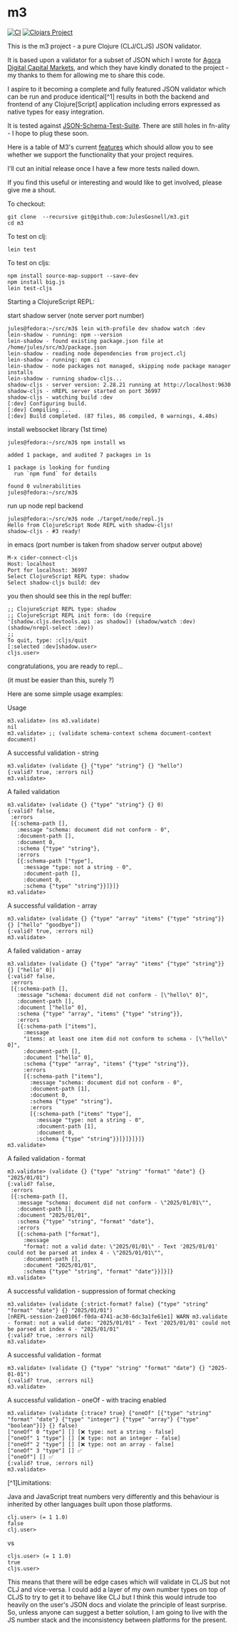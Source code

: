 # m3

[![CI](https://github.com/JulesGosnell/m3/actions/workflows/ci.yml/badge.svg)](https://github.com/JulesGosnell/m3/actions/workflows/ci.yml)
[![Clojars Project](https://img.shields.io/clojars/v/org.clojars.jules_gosnell/m3.svg)](https://clojars.org/org.clojars.jules_gosnell/m3)

This is the m3 project - a pure Clojure (CLJ/CLJS) JSON validator.

It is based upon a validator for a subset of JSON which I wrote for [Agora Digital Capital Markets](https://agoradcm.com/), and which they have kindly donated to the project - my thanks to them for allowing me to share this code.

I aspire to it becoming a complete and fully featured JSON validator which can be run and produce identical[^1] results in both the backend and frontend of any Clojure[Script] application including errors expressed as native types for easy integration.

It is tested against [JSON-Schema-Test-Suite](https://github.com/json-schema-org/JSON-Schema-Test-Suite). There are still holes in fn-ality - I hope to plug these soon.

Here is a table of M3's current [features](https://julesgosnell.github.io/m3/features.html) which should allow you to see whether we support the functionality that your project requires.

I'll cut an initial release once I have a few more tests nailed down.

If you find this useful or interesting and would like to get involved, please give me a shout.


To checkout:

```
git clone  --recursive git@github.com:JulesGosnell/m3.git
cd m3
```

To test on clj:
```
lein test
```

To test on cljs:
```
npm install source-map-support --save-dev
npm install big.js
lein test-cljs
```

Starting a ClojureScript REPL:


start shadow server (note server port number)

```
jules@fedora:~/src/m3$ lein with-profile dev shadow watch :dev
lein-shadow - running: npm --version
lein-shadow - found existing package.json file at /home/jules/src/m3/package.json
lein-shadow - reading node dependencies from project.clj
lein-shadow - running: npm ci
lein-shadow - node packages not managed, skipping node package manager installs
lein-shadow - running shadow-cljs...
shadow-cljs - server version: 2.28.21 running at http://localhost:9630
shadow-cljs - nREPL server started on port 36997
shadow-cljs - watching build :dev
[:dev] Configuring build.
[:dev] Compiling ...
[:dev] Build completed. (87 files, 86 compiled, 0 warnings, 4.40s)
```

install websocket library (1st time)

```
jules@fedora:~/src/m3$ npm install ws

added 1 package, and audited 7 packages in 1s

1 package is looking for funding
  run `npm fund` for details

found 0 vulnerabilities
jules@fedora:~/src/m3$ 
```

run up node repl backend

```
jules@fedora:~/src/m3$ node ./target/node/repl.js 
Hello from ClojureScript Node REPL with shadow-cljs!
shadow-cljs - #3 ready!
```

in emacs (port number is taken from shadow server output above)

```
M-x cider-connect-cljs
Host: localhost
Port for localhost: 36997
Select ClojureScript REPL type: shadow
Select shadow-cljs build: dev
```
you then should see this in the repl buffer:

```
;; ClojureScript REPL type: shadow
;; ClojureScript REPL init form: (do (require '[shadow.cljs.devtools.api :as shadow]) (shadow/watch :dev) (shadow/nrepl-select :dev))
;;
To quit, type: :cljs/quit
[:selected :dev]shadow.user> 
cljs.user>
```

congratulations, you are ready to repl...

(it must be easier than this, surely ?)



Here are some simple usage examples:

Usage

```
m3.validate> (ns m3.validate)
nil
m3.validate> ;; (validate schema-context schema document-context document)
```

A successful validation - string

```
m3.validate> (validate {} {"type" "string"} {} "hello")
{:valid? true, :errors nil}
m3.validate> 
```

A failed validation

```
m3.validate> (validate {} {"type" "string"} {} 0)
{:valid? false,
 :errors
 [{:schema-path [],
   :message "schema: document did not conform - 0",
   :document-path [],
   :document 0,
   :schema {"type" "string"},
   :errors
   [{:schema-path ["type"],
     :message "type: not a string - 0",
     :document-path [],
     :document 0,
     :schema {"type" "string"}}]}]}
m3.validate> 
```

A successful validation - array

```
m3.validate> (validate {} {"type" "array" "items" {"type" "string"}} {} ["hello" "goodbye"])
{:valid? true, :errors nil}
m3.validate> 
```

A failed validation - array

```
m3.validate> (validate {} {"type" "array" "items" {"type" "string"}} {} ["hello" 0])
{:valid? false,
 :errors
 [{:schema-path [],
   :message "schema: document did not conform - [\"hello\" 0]",
   :document-path [],
   :document ["hello" 0],
   :schema {"type" "array", "items" {"type" "string"}},
   :errors
   [{:schema-path ["items"],
     :message
     "items: at least one item did not conform to schema - [\"hello\" 0]",
     :document-path [],
     :document ["hello" 0],
     :schema {"type" "array", "items" {"type" "string"}},
     :errors
     [{:schema-path ["items"],
       :message "schema: document did not conform - 0",
       :document-path [1],
       :document 0,
       :schema {"type" "string"},
       :errors
       [{:schema-path ["items" "type"],
         :message "type: not a string - 0",
         :document-path [1],
         :document 0,
         :schema {"type" "string"}}]}]}]}]}
m3.validate> 
```

A failed validation - format

```
m3.validate> (validate {} {"type" "string" "format" "date"} {} "2025/01/01")
{:valid? false,
 :errors
 [{:schema-path [],
   :message "schema: document did not conform - \"2025/01/01\"",
   :document-path [],
   :document "2025/01/01",
   :schema {"type" "string", "format" "date"},
   :errors
   [{:schema-path ["format"],
     :message
     "format: not a valid date: \"2025/01/01\" - Text '2025/01/01' could not be parsed at index 4 - \"2025/01/01\"",
     :document-path [],
     :document "2025/01/01",
     :schema {"type" "string", "format" "date"}}]}]}
m3.validate> 
```

A successful validation - suppression of format checking

```
m3.validate> (validate {:strict-format? false} {"type" "string" "format" "date"} {} "2025/01/01")
[nREPL-session-2ae0106f-f0da-4741-ac30-6dc3a1fe61e1] WARN m3.validate - format: not a valid date: "2025/01/01" - Text '2025/01/01' could not be parsed at index 4 - "2025/01/01"
{:valid? true, :errors nil}
m3.validate> 
```

A successful validation - format

```
m3.validate> (validate {} {"type" "string" "format" "date"} {} "2025-01-01")
{:valid? true, :errors nil}
m3.validate> 
```

A successful validation - oneOf - with tracing enabled

```
m3.validate> (validate {:trace? true} {"oneOf" [{"type" "string" "format" "date"} {"type" "integer"} {"type" "array"} {"type" "boolean"}]} {} false)
["oneOf" 0 "type"] [] [❌ type: not a string - false]
["oneOf" 1 "type"] [] [❌ type: not an integer - false]
["oneOf" 2 "type"] [] [❌ type: not an array - false]
["oneOf" 3 "type"] [] ✅
["oneOf"] [] ✅
{:valid? true, :errors nil}
m3.validate> 
```

[^1]Limitations:

Java and JavaScript treat numbers very differently and this behaviour is inherited by other languages built upon those platforms.

```
clj.user> (= 1 1.0)
false
clj.user> 
```

vs

```
cljs.user> (= 1 1.0)
true
cljs.user> 
```

This means that there will be edge cases which will validate in CLJS but not CLJ and vice-versa.
I could add a layer of my own number types on top of CLJS to try to get it to behave like CLJ but I think this would intrude too heavily on the user's JSON docs and violate the principle of least surprise. So, unless anyone can suggest a better solution, I am going to live with the JS number stack and the inconsistency between platforms for the present.
